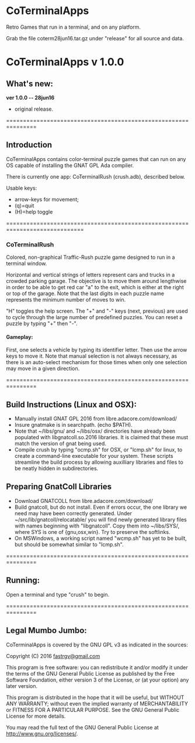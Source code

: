 # CoTerminalApps
Retro Games that run in a terminal, and on any platform.

Grab the file coterm28jun16.tar.gz under "release" for all source and data.


# CoTerminalApps v 1.0.0

## What's new:


**ver 1.0.0 -- 28jun16**

* original release.


===============================================================
## Introduction
CoTerminalApps contains color-terminal puzzle games that can run on any OS capable of installing the GNAT GPL Ada compiler.

There is currently one app:  CoTerminalRush (crush.adb), described below.

Usable keys:

* arrow-keys for movement;
* (q)=quit
* (H)=help toggle


=============================================================================
### CoTerminalRush
Colored, non-graphical Traffic-Rush puzzle game designed to run in a terminal window.

Horizontal and vertical strings of letters represent cars and trucks in a crowded parking garage.  The objective is to move them around lengthwise in order to be able to get red car "a" to the exit, which is either at the right or top of the garage.  Note that the last digits in each puzzle name represents the minimum number of moves to win.

"H" toggles the help screen.  The "+" and "-" keys (next, previous) are used to cycle through the large number of predefined puzzles.  You can reset a puzzle by typing "+" then "-".

#### Gameplay:  
First, one selects a vehicle by typing its identifier letter.  Then use the arrow keys to move it.  Note that manual selection is not always necessary, as there is an auto-select mechanism for those times when only one selection may move in a given direction.  

===============================================================
## Build Instructions (Linux and OSX):
* Manually install GNAT GPL 2016 from libre.adacore.com/download/
* Insure gnatmake is in searchpath. (echo $PATH).
* Note that ~/libs/gnu/ and ~/libs/osx/ directories have already been populated with libgnatcoll.so.2016 libraries.  It is claimed that these must match the version of gnat being used.
* Compile crush by typing "ocmp.sh" for OSX, or "lcmp.sh" for linux, to create a command-line executable for your system.  These scripts streamline the build process by allowing auxilliary libraries and files to be neatly hidden in subdirectories.


## Preparing GnatColl Libraries
* Download GNATCOLL from libre.adacore.com/download/
* Build gnatcoll, but do not install.  Even if errors occur, the one library we need may have been correctly generated.  Under ~/src/lib/gnatcoll/relocatable/ you will find newly generated library files with names beginning with "libgnatcoll".  Copy them into ~/libs/SYS/, where SYS is one of {gnu,osx,win}.  Try to preserve the softlinks.  
* On MSWindows, a working script named "wcmp.sh" has yet to be built,
	but should be somewhat similar to "lcmp.sh".

===============================================================
## Running:
Open a terminal and type "crush" to begin.

===============================================================
## Legal Mumbo Jumbo:

CoTerminalApps is covered by the GNU GPL v3 as indicated in the sources:

 Copyright (C) 2016  <fastrgv@gmail.com>

 This program is free software: you can redistribute it and/or modify
 it under the terms of the GNU General Public License as published by
 the Free Software Foundation, either version 3 of the License, or
 (at your option) any later version.

 This program is distributed in the hope that it will be useful,
 but WITHOUT ANY WARRANTY; without even the implied warranty of
 MERCHANTABILITY or FITNESS FOR A PARTICULAR PURPOSE.  See the
 GNU General Public License for more details.

 You may read the full text of the GNU General Public License
 at <http://www.gnu.org/licenses/>.
